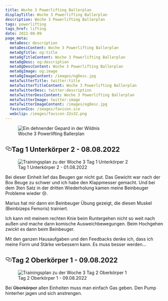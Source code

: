 ```yaml
---
title: Woche 3 Powerlifting Ballerplan
displayTitle: Woche 3 Powerlifting Ballerplan
description: Woche 3 Powerlifting Ballerplan
tags: powerlifting
tags_href: lifting
date: 2022-08-09
page_meta:
  metaDesc: description
  metaDescContent: Woche 3 Powerlifting Ballerplan
  metaOgTitle: og:title
  metaOgTitleContent: Woche 3 Powerlifting Ballerplan
  metaOgDesc: og:description
  metaOgDescContent: Woche 3 Powerlifting Ballerplan
  metaOgImage: og:image
  metaOgImageContent: /images/ogDesc.jpg
  metaTwitterTitle: twitter:title
  metaTwitterTitleContent: Woche 3 Powerlifting Ballerplan
  metaTwitterDesc: twitter:description
  metaTwitterDescContent: Woche 3 Powerlifting Ballerplan
  metaTwitterImage: twitter:image
  metaTwitterImageContent: /images/ogDesc.jpg
  faviconIco: /images/favicon.ico
  webclip: /images/favicon-32x32.png
---
```


<figure>

<img src="/images/woche-3/ein-gepard-der-sich-in-der-wildnis-dehnt.jpg" alt="Ein dehnender Gepard in der Wildnis">
<figcaption>Woche 3 Powerlifting Ballerplan</figcaption>

</figure>

<h2 style="position: relative;" id="tag-1"><a href="#tag-1" aria-label="tag 1 Permalink" class="blog-header-link before"><svg aria-hidden="true" focusable="false" height="20" version="1.1" viewbox="0 0 16 16" width="20"><path fill-rule="evenodd" d="M4 9h1v1H4c-1.5 0-3-1.69-3-3.5S2.55 3 4 3h4c1.45 0 3 1.69 3 3.5 0 1.41-.91 2.72-2 3.25V8.59c.58-.45 1-1.27 1-2.09C10 5.22 8.98 4 8 4H4c-.98 0-2 1.22-2 2.5S3 9 4 9zm9-3h-1v1h1c1 0 2 1.22 2 2.5S13.98 12 13 12H9c-.98 0-2-1.22-2-2.5 0-.83.42-1.64 1-2.09V6.25c-1.09.53-2 1.84-2 3.25C6 11.31 7.55 13 9 13h4c1.45 0 3-1.69 3-3.5S14.5 6 13 6z"></path></svg></a>Tag 1 Unterkörper 2 - 08.08.2022</h2>

<figure>

<img class="img-fluid" src="/images/woche-3/woche-3-tag-1-uk-2.png" alt="Trainingsplan zu der Woche 3 Tag 1 Unterkörper 2">
<figcaption>Tag 1 Unterkörper 2 - 01.08.2022</figcaption>

</figure>

Bei dieser Einheit lief das Beugen gar nicht gut. Das Gewicht war nach der Box Beuge zu schwer und ich habe den Klappmesser gemacht. Und bei dem 3ten Satz in der dritten Wiederholung kamen meine Beinbeuger Probleme wieder 😢.

Marius hat mir dann ein Beinbeuger Übung gezeigt, die diesen Muskel (Beinbizeps Femoris) trainiert.

Ich kann mit meinem rechten Knie beim Runtergehen nicht so weit nach außen und mache dann komische Ausweichbewegungen. Beim Hochgehen zwickt es dann beim Beinbeuger.

Mit den ganzen Hausaufgaben und den Feedbacks denke ich, dass ich meine Form und Stärke verbessern kann. Es muss besser werden...

<h2 style="position: relative;" id="tag-2"><a href="#tag-2" aria-label="tag 2 Permalink" class="blog-header-link before"><svg aria-hidden="true" focusable="false" height="20" version="1.1" viewbox="0 0 16 16" width="20"><path fill-rule="evenodd" d="M4 9h1v1H4c-1.5 0-3-1.69-3-3.5S2.55 3 4 3h4c1.45 0 3 1.69 3 3.5 0 1.41-.91 2.72-2 3.25V8.59c.58-.45 1-1.27 1-2.09C10 5.22 8.98 4 8 4H4c-.98 0-2 1.22-2 2.5S3 9 4 9zm9-3h-1v1h1c1 0 2 1.22 2 2.5S13.98 12 13 12H9c-.98 0-2-1.22-2-2.5 0-.83.42-1.64 1-2.09V6.25c-1.09.53-2 1.84-2 3.25C6 11.31 7.55 13 9 13h4c1.45 0 3-1.69 3-3.5S14.5 6 13 6z"></path></svg></a>Tag 2 Oberkörper 1 - 09.08.2022</h2>

<figure>

<img class="img-fluid" src="/images/woche-3/woche-3-tag-2-ok-1.png" alt="Trainingsplan zu der Woche 3 Tag 2 Oberkörper 1">
<figcaption>Tag 2 Oberkörper 1 - 09.08.2022</figcaption>

</figure>

Bei ~~Oberkörper~~ allen Einheiten muss man einfach Gas geben. Den Pump hinterher jagen und sich anstrengen. 

